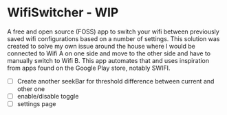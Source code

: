 # WifiSwitcher - WIP

A free and open source (FOSS) app to switch your wifi between previously saved wifi configurations based on a number of settings. This solution was created to solve my own issue around the house where I would be connected to Wifi A on one side and move to the other side and have to manually switch to Wifi B. This app automates that and uses inspiration from apps found on the Google Play store, notably SWIFI.

* [ ] Create another seekBar for threshold difference between current and other one
* [ ] enable/disable toggle
* [ ] settings page
